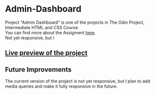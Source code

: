 # Admin-Dashboard

Project "Admin Dashboard" is one of the projects in The Odin Project, Intermediate HTML and CSS Course. <br>
You can find more about the Assigment [here](https://www.theodinproject.com/lessons/node-path-intermediate-html-and-css-admin-dashboard#project-solution).<br>
Not yet responsive, but i

## [Live preview of the project](https://nikolhurd.github.io/admin-dashboard/) <br>

## Future Improvements

The current version of the project is not yet responsive, but I plan to add media queries and make it fully responsive in the future.
